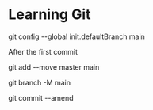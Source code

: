 # Learning Git

git config --global init.defaultBranch main

After the first commit

git add --move master main

git branch -M main

git commit --amend
